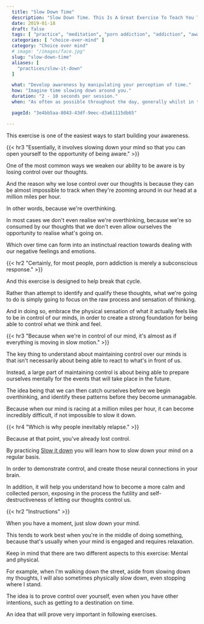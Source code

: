 ```yaml
---
  title: "Slow Down Time"
  description: "Slow Down Time. This Is A Great Exercise To Teach You To Manually Override What Your Mind Is Doing, And Exert Control Over It."
  date: 2019-01-18
  draft: false
  tags: [ "practice", "meditation", "porn addiction", "addiction", "awareness", "awareness exercises", "perspective", "nofap", "neverfap", "neverfap deluxe" ]
  categories: [ "choice-over-mind" ]
  category: "Choice over mind"
  # image: "/images/face.jpg"
  slug: "slow-down-time"
  aliases: [
    "practices/slow-it-down"
  ]

  what: "Develop awareness by manipulating your perception of time."
  how: "Imagine time slowing down around you."
  duration: "2 - 10 seconds per session."
  when: "As often as possible throughout the day, generally whilst in the middle of doing something."

  pageId: "3e4bb5aa-8043-43df-9eec-d3a61115db65"

---
```


<!-- VERY HAPPY WITH EDIT -->

This exercise is one of the easiest ways to start building your awareness. 


{{< hr3 "Essentially, it involves slowing down your mind so that you can open yourself to the opportunity of being aware." >}}


One of the most common ways we weaken our ability to be aware is by losing control over our thoughts.

And the reason why we lose control over our thoughts is because they can be almost impossible to track when they're zooming around in our head at a million miles per hour.

In other words, because we're overthinking.

In most cases we don't even realise we're overthinking, because we're so consumed by our thoughts that we don't even allow ourselves the opportunity to realise what's going on.

Which over time can form into an instinctual reaction towards dealing with our negative feelings and emotions.


{{< hr2 "Certainly, for most people, porn addiction is merely a subconscious response." >}}


And this exercise is designed to help break that cycle.

Rather than attempt to identify and qualify these thoughts, what we're going to do is simply going to focus on the raw process and sensation of thinking.

And in doing so, embrace the physical sensation of what it actually feels like to be in control of our minds, in order to create a strong foundation for being able to control what we think and feel. 


{{< hr3 "Because when we're in control of our mind, it's almost as if everything is moving in slow motion." >}}


The key thing to understand about maintaining control over our minds is that isn't necessarily about being able to react to what's in front of us. 

Instead, a large part of maintaining control is about being able to prepare ourselves mentally for the events that will take place in the future. 

The idea being that we can then catch ourselves before we begin overthinking, and identify these patterns before they become unmanagable.

Because when our mind is racing at a million miles per hour, it can become incredibly difficult, if not impossible to slow it down.


{{< hr4 "Which is why people inevitably relapse." >}}


Because at that point, you've already lost control. 

By practicing <u>Slow it down</u> you will learn how to slow down your mind on a regular basis. 

In order to demonstrate control, and create those neural connections in your brain.

In addition, it will help you understand how to become a more calm and collected person, exposing in the process the futility and self-destructiveness of letting our thoughts control us.


{{< hr2 "Instructions" >}}


When you have a moment, just slow down your mind. 

This tends to work best when you're in the middle of doing something, because that's usually when your mind is engaged and requires relaxation. 

Keep in mind that there are two different aspects to this exercise: 
Mental and physical.

For example, when I'm walking down the street, aside from slowing down my thoughts, I will also sometimes physically slow down, even stopping where I stand.

The idea is to prove control over yourself, even when you have other intentions, such as getting to a destination on time. 

An idea that will prove very important in following exercises.


<!-- 
{{< hr2 "Additional Resources" >}}  -->

<!-- maybe link to other  -->

